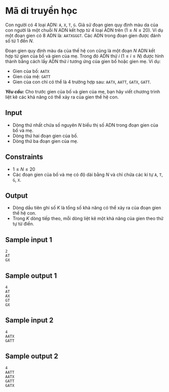 # Mã di truyền học

Con người có $4$ loại ADN: `A`, `X`, `T`, `G`. Giả sử đoạn gien quy định màu da của con người là một chuỗi $N$ ADN kết hợp từ  $4$ loại ADN trên ($1 \le N \le 20$). Ví dụ một đoạn gien có $8$ ADN là: `AATXGGGT`. Các ADN trong đoạn gien được đánh số từ $1$ đến $N$.

Đoạn gien quy định màu da của thế hệ con cũng là một đoạn $N$ ADN kết hợp từ gien của bố và gien của mẹ. Trong đó ADN thứ $i$ ($1 \le i \le N$) được hình thành bằng cách lấy ADN thứ $i$ tương ứng của gien bố hoặc gien mẹ. Ví dụ:

- Gien của bố: `AATX`
- Gien của mệ: `GATT`
- Gien của con chỉ có thể là $4$ trường hợp sau: `AATX`, `AATT`, `GATX`, `GATT`.

***Yêu cầu:*** Cho trước gien của bố và gien của mẹ, bạn hãy viết chương trình liệt kê các khả năng có thể xảy ra của gien thế hệ con.   

## Input

- Dòng thứ nhất chứa số nguyên $N$ biểu thị số ADN trong đoạn gien của bố và mẹ.
- Dòng thứ hai đoạn gien của bố.
- Dòng thứ ba đoạn gien của mẹ.

## Constraints

- $1 \le N \le 20$
- Các đoạn gien của bố và mẹ có độ dài bằng $N$ và chỉ chứa các kí tự `A`, `T`, `G`, `X`.

## Output

- Dòng dầu tiên ghi số $K$ là tổng số khả năng có thể xảy ra của đoạn gien thế hệ con.
- Trong $K$ dòng tiếp theo, mỗi dòng liệt kê một khả năng của gien theo thứ tự từ điển.

## Sample input 1

```
2
AT
GX
```

## Sample output 1

```
4
AT
AX
GT
GX
```

## Sample input 2

```
4
AATX
GATT
```

## Sample output 2

```
4
AATT
AATX
GATT
GATX
```